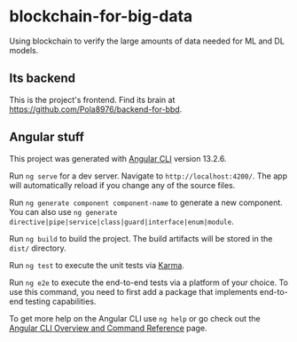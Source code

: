 # blockchain-for-big-data

Using blockchain to verify the large amounts of data needed for ML and DL models.

## Its backend
This is the project's frontend. Find its brain at https://github.com/Pola8976/backend-for-bbd.

## Angular stuff

This project was generated with [Angular CLI](https://github.com/angular/angular-cli) version 13.2.6.

Run `ng serve` for a dev server. Navigate to `http://localhost:4200/`. The app will automatically reload if you change any of the source files.

Run `ng generate component component-name` to generate a new component. You can also use `ng generate directive|pipe|service|class|guard|interface|enum|module`.

Run `ng build` to build the project. The build artifacts will be stored in the `dist/` directory.

Run `ng test` to execute the unit tests via [Karma](https://karma-runner.github.io).

Run `ng e2e` to execute the end-to-end tests via a platform of your choice. To use this command, you need to first add a package that implements end-to-end testing capabilities.

To get more help on the Angular CLI use `ng help` or go check out the [Angular CLI Overview and Command Reference](https://angular.io/cli) page.

